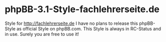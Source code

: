 # phpBB-3.1-Style-fachlehrerseite.de

Style for http://fachlehrerseite.de
I have no plans to release this phpBB-Style as official Style on phpBB.com.
This Style is always in RC-Status and in use.
Surely you are free to use it!
